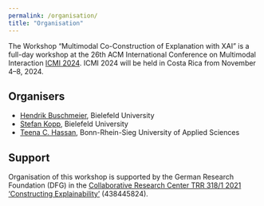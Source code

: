 ```yaml
---
permalink: /organisation/
title: "Organisation"
---
```


The Workshop “Multimodal Co-Construction of Explanation with XAI” is a full-day workshop at the 26th ACM International Conference on Multimodal Interaction [ICMI 2024](https://icmi.acm.org/2024/). ICMI 2024 will be held in Costa Rica from November 4–8, 2024.

## Organisers

* [Hendrik Buschmeier](https://purl.net/org/hbuschme), Bielefeld University
* [Stefan Kopp](https://www.techfak.uni-bielefeld.de/~skopp/), Bielefeld University
* [Teena C. Hassan](https://www.h-brs.de/de/inf/prof-dr-teena-chakkalayil-hassan), Bonn-Rhein-Sieg University of Applied Sciences

## Support

Organisation of this workshop is supported by the German Research Foundation (DFG) in the [Collaborative Research Center TRR 318/1 2021 ‘Constructing Explainability’](https://trr318.uni-paderborn.de/en/) (438445824).
